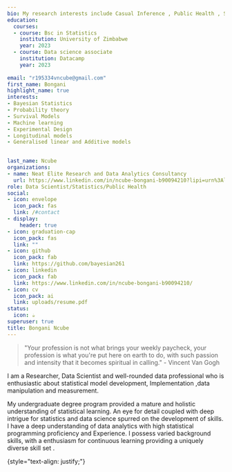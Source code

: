 ```yaml
---
bio: My research interests include Casual Inference , Public Health , Survival Analysis, bayesian Statistics, Machine learning and mathematical modeling.
education:
  courses:
  - course: Bsc in Statistics 
    institution: University of Zimbabwe
    year: 2023
  - course: Data science associate
    institution: Datacamp
    year: 2023
  
email: "r195334vncube@gmail.com"
first_name: Bongani
highlight_name: true
interests:
- Bayesian Statistics
- Probability theory
- Survival Models
- Machine learning
- Experimental Design
- Longitudinal models 
- Generalised linear and Additive models

     
last_name: Ncube
organizations:
- name: Neat Elite Research and Data Analytics Consultancy
  url: https://www.linkedin.com/in/ncube-bongani-b90094210?lipi=urn%3Ali%3Apage%3Ad_flagship3_profile_view_base_contact_details%3BpaDWGozmRq2WTWFfYSq4MA%3D%3D
role: Data Scientist/Statistics/Public Health
social:
- icon: envelope
  icon_pack: fas
  link: /#contact
- display:
    header: true
- icon: graduation-cap
  icon_pack: fas
  link: ""
- icon: github
  icon_pack: fab
  link: https://github.com/bayesian261
- icon: linkedin
  icon_pack: fab
  link: https://www.linkedin.com/in/ncube-bongani-b90094210/
- icon: cv
  icon_pack: ai
  link: uploads/resume.pdf
status:
  icon: ☕️
superuser: true
title: Bongani Ncube 
---
```


> "Your profession is not what brings your weekly paycheck, your profession is what you're put here on earth to do, with such passion and intensity that it becomes spiritual in calling." - Vincent Van Gogh

I am a Researcher, Data Scientist and well-rounded data professional who is enthusiastic about statistical model development, Implementation ,data manipulation and measurement.

My undergraduate degree program provided a mature and holistic understanding of statistical learning. An eye for detail coupled with deep intrigue for statistics and data science spurred on the development of skills. I have a deep understanding of data analytics with high statistical programming proficiency and Experience. I possess varied background skills, with a enthusiasm for continuous learning providing a uniquely diverse skill set .



{style="text-align: justify;"}
